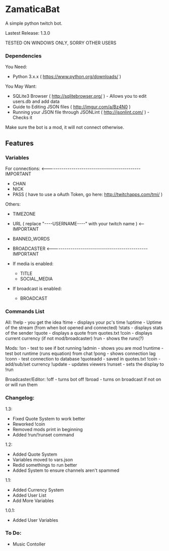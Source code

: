 

ZamaticaBat
===========

A simple python twitch bot.

Lastest Release: 1.3.0

TESTED ON WINDOWS ONLY, SORRY OTHER USERS

### Dependencies

You Need:
- Python 3.x.x ( https://www.python.org/downloads/ )

You May Want:
- SQLite3 Browser ( http://sqlitebrowser.org/ ) - Allows you to edit users.db and add data
- Guide to Editing JSON files ( http://imgur.com/a/Bz4N0 )
- Running your JSON file through JSONLint ( http://jsonlint.com/ ) - Checks it

Make sure the bot is a mod, it will not connect otherwise.

Features	
--------

### Variables

For connections: <---------------------------------------------- IMPORTANT
- CHAN
- NICK
- PASS ( have to use a oAuth Token, go here: http://twitchapps.com/tmi/ )

Others:
- TIMEZONE
- URL ( replace "----USERNAME----" with your twitch name ) <-- IMPORTANT
- BANNED_WORDS
- BROADCASTER <----------------------------------------------- IMPORTANT
- If media is enabled:
	- TITLE
	- SOCIAL_MEDIA

- If broadcast is enabled:
	- BROADCAST

### Commands List

All:
	!help - you get the idea
	!time - displays your pc's time
	!uptime - Uptime of the stream (from when bot opened and connected)
	!stats - displays stats of the sender
	!quote - displays a quote from quotes.txt
	!coin - displays current currency (if not mod/broadcaster)
	!run - shows the runs(?)
		
Mods:
	!on - test to see if bot running
	!admin - shows you are mod
	!runtime - test bot runtime (runs equation) from chat
	!pong - shows connection lag
	!conn - test connection to database
	!quoteadd - saved in quotes.txt
	!coin - add/sub/set currency
	!update - updates viewers
	!runset - sets the display to !run
		
Broadcaster/Editor:
	!off - turns bot off
	!broad - turns on broadcast if not on or will run them


### Changelog:

1.3:
- Fixed Quote System to work better
- Reworked !coin
- Removed mods print in beginning
- Added !run/!runset command

1.2:
- Added Quote System
- Variables moved to vars.json
- Redid somethings to run better
- Added System to ensure channels aren't spammed

1.1:
- Added Currency System
- Added User List
- Add More Variables
		
1.0.1:
- Added User Variables
		
		
### To Do:
- Music Contoller





